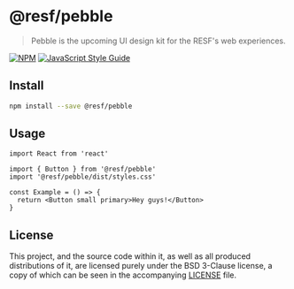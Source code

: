 # @resf/pebble

> Pebble is the upcoming UI design kit for the RESF&#x27;s web experiences.

[![NPM](https://img.shields.io/npm/v/@resf/pebble.svg)](https://www.npmjs.com/package/@resf/pebble) [![JavaScript Style Guide](https://img.shields.io/badge/code_style-standard-brightgreen.svg)](https://standardjs.com)

## Install

```bash
npm install --save @resf/pebble
```

## Usage

```tsx
import React from 'react'

import { Button } from '@resf/pebble'
import '@resf/pebble/dist/styles.css'

const Example = () => {
  return <Button small primary>Hey guys!</Button>
}
```

## License

This project, and the source code within it, as well as all produced
distributions of it, are licensed purely under the BSD 3-Clause license, a copy
of which can be seen in the accompanying [LICENSE](./LICENSE) file.
